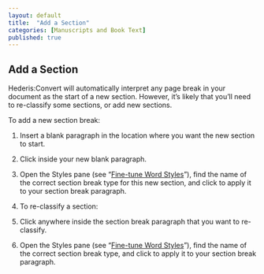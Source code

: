 ```yaml
---
layout: default
title:  "Add a Section"
categories: [Manuscripts and Book Text]
published: true
---
```


<section data-type="chapter" class="hsecchapter" data-hederis-type="hsecchapter" id="pjQcCSWU6"><h1 data-hederis-type="hblkchaptitle" class="hblkchaptitle" id="p0QDo2LPw">Add a Section</h1>
    <p class="hblkp" data-hederis-type="hblkp" id="p149rvxrE">Hederis:Convert will automatically interpret any page break in your document as the start of a new section. However, it&#8217;s likely that you&#8217;ll need to re-classify some sections, or add new sections.</p>
    <p class="hblkp" data-hederis-type="hblkp" id="pgWk6y1Aa">To add a new section break:</p>
    <ol class="hwprnum-liststart" data-hederis-type="hwprnum-liststart" id="p11pUYyur"><li class="hblkoli" data-hederis-type="hblkoli" id="liCjcudZrT"><p class="hblkoli" data-hederis-type="hblkoli" id="pGV5710IY">Insert a blank paragraph in the location where you want the new section to start.</p></li>
    <li class="hblkoli" data-hederis-type="hblkoli" id="liPKY33D9K"><p class="hblkoli" data-hederis-type="hblkoli" id="ptmAKm9fM">Click inside your new blank paragraph.</p></li>
    <li class="hblkoli" data-hederis-type="hblkoli" id="liJygdCV9n"><p class="hblkoli" data-hederis-type="hblkoli" id="p91nYGlTf">Open the Styles pane (see &#8220;<a href="{% post_url 2019-03-04-13-Fine-tuneWordStyles %}" id="pOKzejzIe"><span class="Hyperlink" id="pA0rGhZc9">Fine-tune Word Styles</span></a>&#8221;), find the name of the correct section break type for this new section, and click to apply it to your section break paragraph.</p></li>
    <li class="hblkoli" data-hederis-type="hblkoli" id="li1aEtQIAl"><p class="hblkoli" data-hederis-type="hblkoli" id="pwKniwn4h">To re-classify a section:</p></li>
    <li class="hblkoli" data-hederis-type="hblkoli" id="li4zED0pxH"><p class="hblkoli" data-hederis-type="hblkoli" id="pYkTBlNHt">Click anywhere inside the section break paragraph that you want to re-classify.</p></li>
    <li class="hblkoli" data-hederis-type="hblkoli" id="litS1RAZ6P"><p class="hblkoli" data-hederis-type="hblkoli" id="p3kJWqsV8">Open the Styles pane (see &#8220;<a href="{% post_url 2019-03-04-13-Fine-tuneWordStyles %}" id="pfc2j9UkV"><span class="Hyperlink" id="p6UpXA3dy">Fine-tune Word Styles</span></a>&#8221;), find the name of the correct section break type, and click to apply it to your section break paragraph.</p></li>
    </ol>
    </section>
    